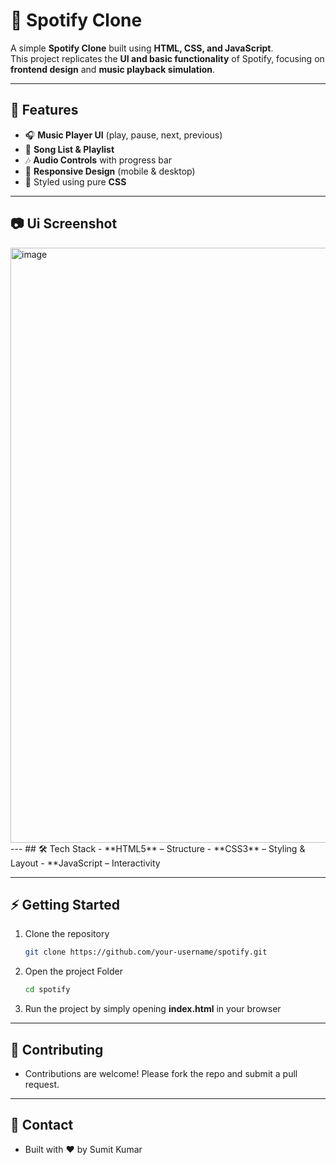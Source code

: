 # 🎵 Spotify Clone

A simple **Spotify Clone** built using **HTML, CSS, and JavaScript**.  
This project replicates the **UI and basic functionality** of Spotify, focusing on **frontend design** and **music playback simulation**.

---

## 🚀 Features
- 🎧 **Music Player UI** (play, pause, next, previous)  
- 📂 **Song List & Playlist**  
- 🎶 **Audio Controls** with progress bar  
- 📱 **Responsive Design** (mobile & desktop)  
- 🎨 Styled using pure **CSS**  

---
## 📷 Ui Screenshot 


<img width="1898" height="952" alt="image" src="https://github.com/user-attachments/assets/fa743247-1a59-4f40-a1e0-6dcb42529d27" />
---
## 🛠️ Tech Stack
- **HTML5** – Structure  
- **CSS3** – Styling & Layout  
- **JavaScript  – Interactivity

---

## ⚡ Getting Started

1. Clone the repository  
   ```bash
   git clone https://github.com/your-username/spotify.git
2. Open the project Folder
    ```bash
    cd spotify
    ```
3. Run the project by simply opening **index.html** in your browser


---
## 🤝 Contributing
- Contributions are welcome! Please fork the repo and submit a pull request.

---
## 📧 Contact
 - Built with ❤️ by Sumit Kumar

  
